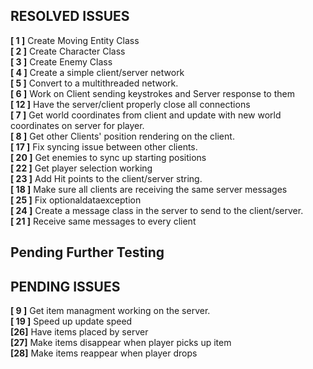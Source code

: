 ## RESOLVED ISSUES ##
**[ 1 ]** Create Moving Entity Class<br>
**[ 2 ]** Create Character Class<br>
**[ 3 ]** Create Enemy Class<br>
**[ 4 ]** Create a simple client/server network<br>
**[ 5 ]** Convert to a multithreaded network.<br>
**[ 6 ]** Work on Client sending keystrokes and Server response to them<br>
**[ 12 ]** Have the server/client properly close all connections<br>
**[ 7 ]** Get world coordinates from client and update with new world coordinates on
server for player.<br>
**[ 8 ]** Get other Clients' position rendering on the client.<br>
**[ 17 ]** Fix syncing issue between other clients.<br>
**[ 20 ]** Get enemies to sync up starting positions<br>
**[ 22 ]** Get player selection working<br>
**[ 23 ]** Add Hit points to the client/server string.<br>
**[ 18 ]** Make sure all clients are receiving the same server messages<br>
**[ 25 ]** Fix optionaldataexception<br>
**[ 24 ]** Create a message class in the server to send to the client/server.<br>
**[ 21 ]** Receive same messages to every client<br>

## Pending Further Testing ##

## PENDING ISSUES ##
**[ 9 ]** Get item managment working on the server.<br>
**[ 19 ]** Speed up update speed<br>
**[26]** Have items placed by server<br>
**[27]** Make items disappear when player picks up item<br>
**[28]** Make items reappear when player drops<br>